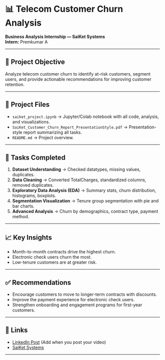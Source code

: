 # 📊 Telecom Customer Churn Analysis  
**Business Analysis Internship — SaiKet Systems**  
**Intern:** Premkumar A  

---

## 📌 Project Objective
Analyze telecom customer churn to identify at-risk customers, segment users, and provide actionable recommendations for improving customer retention.

---

## 📂 Project Files
- `saiket_project.ipynb` → Jupyter/Colab notebook with all code, analysis, and visualizations.
- `SaiKet_Customer_Churn_Report_PresentationStyle.pdf` → Presentation-style report summarizing all tasks.
- `README.md` → Project overview.

---

## 📝 Tasks Completed
1. **Dataset Understanding** → Checked datatypes, missing values, duplicates.  
2. **Data Cleaning** → Converted TotalCharges, standardized columns, removed duplicates.  
3. **Exploratory Data Analysis (EDA)** → Summary stats, churn distribution, histograms, boxplots.  
4. **Segmentation Visualization** → Tenure group segmentation with pie and bar charts.  
5. **Advanced Analysis** → Churn by demographics, contract type, payment method.

---

## 📈 Key Insights
- Month-to-month contracts drive the highest churn.  
- Electronic check users churn the most.  
- Low-tenure customers are at greater risk.  

---

## ✅ Recommendations
- Encourage customers to move to longer-term contracts with discounts.  
- Improve the payment experience for electronic check users.  
- Strengthen onboarding and engagement programs for first-year customers.  

---

## 🔗 Links
- [LinkedIn Post](#) (Add when you post your video)  
- [SaiKet Systems](https://www.saiket.in/)  

---
